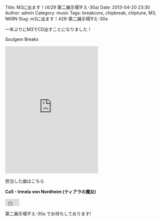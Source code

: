 Title: M3に出ます！(4/29 第二展示場1Fえ-30a)
Date: 2013-04-20 23:30
Author: admin
Category: music
Tags: breakcore, chipbreak, chiptune, M3, NKRN
Slug: m3に出ます！429-第二展示場1fえ-30a

一年ぶりにM3でCD出すことになりました！

Soulgem Breaks  

<iframe width="300" height="410" style="position: relative; display: block; width: 300px; height: 410px;" src="http://bandcamp.com/EmbeddedPlayer/v=2/album=128468457/size=grande3/bgcol=FFFFFF/linkcol=4285BB/" allowtransparency="true" frameborder="0">[Soulgem
Breaks by various
artists](http://nkrn.bandcamp.com/album/soulgem-breaks)</iframe>

担当した曲はこちら

**Ca5 - Irmela von Nordheim (ティアラの魔女)**
<iframe width="46" height="23" style="position: relative; display: block; width: 46px; height: 23px;" src="http://bandcamp.com/EmbeddedPlayer/v=2/track=2244096427/size=short/bgcol=FFFFFF/linkcol=4285BB/" allowtransparency="true" frameborder="0">[Irmela
von Nordheim (ティアラの魔女) by
Ca5](http://nkrn.bandcamp.com/track/irmela-von-nordheim)</iframe>

第二展示場1Fえ-30a でお待ちしております!
